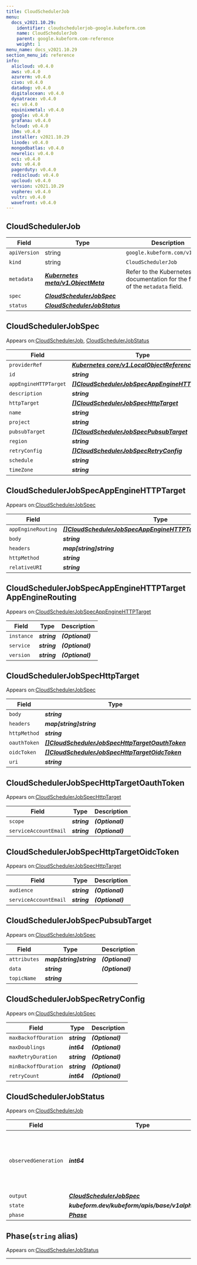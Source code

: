 ```yaml
---
title: CloudSchedulerJob
menu:
  docs_v2021.10.29:
    identifier: cloudschedulerjob-google.kubeform.com
    name: CloudSchedulerJob
    parent: google.kubeform.com-reference
    weight: 1
menu_name: docs_v2021.10.29
section_menu_id: reference
info:
  alicloud: v0.4.0
  aws: v0.4.0
  azurerm: v0.4.0
  civo: v0.4.0
  datadog: v0.4.0
  digitalocean: v0.4.0
  dynatrace: v0.4.0
  ec: v0.4.0
  equinixmetal: v0.4.0
  google: v0.4.0
  grafana: v0.4.0
  hcloud: v0.4.0
  ibm: v0.4.0
  installer: v2021.10.29
  linode: v0.4.0
  mongodbatlas: v0.4.0
  newrelic: v0.4.0
  oci: v0.4.0
  ovh: v0.4.0
  pagerduty: v0.4.0
  rediscloud: v0.4.0
  upcloud: v0.4.0
  version: v2021.10.29
  vsphere: v0.4.0
  vultr: v0.4.0
  wavefront: v0.4.0
---
```


## CloudSchedulerJob
| Field | Type | Description |
| ------ | ----- | ----------- |
| `apiVersion` | string | `google.kubeform.com/v1alpha1` |
|    `kind` | string | `CloudSchedulerJob` |
| `metadata` | ***[Kubernetes meta/v1.ObjectMeta](https://v1-18.docs.kubernetes.io/docs/reference/generated/kubernetes-api/v1.18/#objectmeta-v1-meta)***|Refer to the Kubernetes API documentation for the fields of the `metadata` field.|
| `spec` | ***[CloudSchedulerJobSpec](#cloudschedulerjobspec)***||
| `status` | ***[CloudSchedulerJobStatus](#cloudschedulerjobstatus)***||
## CloudSchedulerJobSpec

Appears on:[CloudSchedulerJob](#cloudschedulerjob), [CloudSchedulerJobStatus](#cloudschedulerjobstatus)

| Field | Type | Description |
| ------ | ----- | ----------- |
| `providerRef` | ***[Kubernetes core/v1.LocalObjectReference](https://v1-18.docs.kubernetes.io/docs/reference/generated/kubernetes-api/v1.18/#localobjectreference-v1-core)***||
| `id` | ***string***||
| `appEngineHTTPTarget` | ***[[]CloudSchedulerJobSpecAppEngineHTTPTarget](#cloudschedulerjobspecappenginehttptarget)***| ***(Optional)*** |
| `description` | ***string***| ***(Optional)*** |
| `httpTarget` | ***[[]CloudSchedulerJobSpecHttpTarget](#cloudschedulerjobspechttptarget)***| ***(Optional)*** |
| `name` | ***string***||
| `project` | ***string***| ***(Optional)*** |
| `pubsubTarget` | ***[[]CloudSchedulerJobSpecPubsubTarget](#cloudschedulerjobspecpubsubtarget)***| ***(Optional)*** |
| `region` | ***string***| ***(Optional)*** |
| `retryConfig` | ***[[]CloudSchedulerJobSpecRetryConfig](#cloudschedulerjobspecretryconfig)***| ***(Optional)*** |
| `schedule` | ***string***| ***(Optional)*** |
| `timeZone` | ***string***| ***(Optional)*** |
## CloudSchedulerJobSpecAppEngineHTTPTarget

Appears on:[CloudSchedulerJobSpec](#cloudschedulerjobspec)

| Field | Type | Description |
| ------ | ----- | ----------- |
| `appEngineRouting` | ***[[]CloudSchedulerJobSpecAppEngineHTTPTargetAppEngineRouting](#cloudschedulerjobspecappenginehttptargetappenginerouting)***| ***(Optional)*** |
| `body` | ***string***| ***(Optional)*** |
| `headers` | ***map[string]string***| ***(Optional)*** |
| `httpMethod` | ***string***| ***(Optional)*** |
| `relativeURI` | ***string***||
## CloudSchedulerJobSpecAppEngineHTTPTargetAppEngineRouting

Appears on:[CloudSchedulerJobSpecAppEngineHTTPTarget](#cloudschedulerjobspecappenginehttptarget)

| Field | Type | Description |
| ------ | ----- | ----------- |
| `instance` | ***string***| ***(Optional)*** |
| `service` | ***string***| ***(Optional)*** |
| `version` | ***string***| ***(Optional)*** |
## CloudSchedulerJobSpecHttpTarget

Appears on:[CloudSchedulerJobSpec](#cloudschedulerjobspec)

| Field | Type | Description |
| ------ | ----- | ----------- |
| `body` | ***string***| ***(Optional)*** |
| `headers` | ***map[string]string***| ***(Optional)*** |
| `httpMethod` | ***string***| ***(Optional)*** |
| `oauthToken` | ***[[]CloudSchedulerJobSpecHttpTargetOauthToken](#cloudschedulerjobspechttptargetoauthtoken)***| ***(Optional)*** |
| `oidcToken` | ***[[]CloudSchedulerJobSpecHttpTargetOidcToken](#cloudschedulerjobspechttptargetoidctoken)***| ***(Optional)*** |
| `uri` | ***string***||
## CloudSchedulerJobSpecHttpTargetOauthToken

Appears on:[CloudSchedulerJobSpecHttpTarget](#cloudschedulerjobspechttptarget)

| Field | Type | Description |
| ------ | ----- | ----------- |
| `scope` | ***string***| ***(Optional)*** |
| `serviceAccountEmail` | ***string***| ***(Optional)*** |
## CloudSchedulerJobSpecHttpTargetOidcToken

Appears on:[CloudSchedulerJobSpecHttpTarget](#cloudschedulerjobspechttptarget)

| Field | Type | Description |
| ------ | ----- | ----------- |
| `audience` | ***string***| ***(Optional)*** |
| `serviceAccountEmail` | ***string***| ***(Optional)*** |
## CloudSchedulerJobSpecPubsubTarget

Appears on:[CloudSchedulerJobSpec](#cloudschedulerjobspec)

| Field | Type | Description |
| ------ | ----- | ----------- |
| `attributes` | ***map[string]string***| ***(Optional)*** |
| `data` | ***string***| ***(Optional)*** |
| `topicName` | ***string***||
## CloudSchedulerJobSpecRetryConfig

Appears on:[CloudSchedulerJobSpec](#cloudschedulerjobspec)

| Field | Type | Description |
| ------ | ----- | ----------- |
| `maxBackoffDuration` | ***string***| ***(Optional)*** |
| `maxDoublings` | ***int64***| ***(Optional)*** |
| `maxRetryDuration` | ***string***| ***(Optional)*** |
| `minBackoffDuration` | ***string***| ***(Optional)*** |
| `retryCount` | ***int64***| ***(Optional)*** |
## CloudSchedulerJobStatus

Appears on:[CloudSchedulerJob](#cloudschedulerjob)

| Field | Type | Description |
| ------ | ----- | ----------- |
| `observedGeneration` | ***int64***| ***(Optional)*** Resource generation, which is updated on mutation by the API Server.|
| `output` | ***[CloudSchedulerJobSpec](#cloudschedulerjobspec)***| ***(Optional)*** |
| `state` | ***kubeform.dev/kubeform/apis/base/v1alpha1.State***| ***(Optional)*** |
| `phase` | ***[Phase](#phase)***| ***(Optional)*** |
## Phase(`string` alias)

Appears on:[CloudSchedulerJobStatus](#cloudschedulerjobstatus)

---
